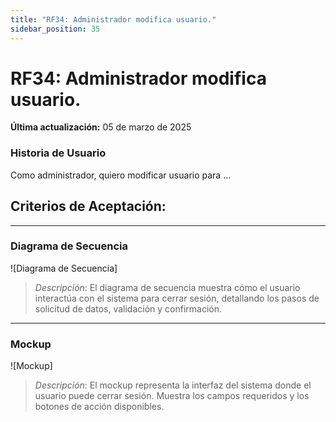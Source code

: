 ```yaml
---
title: "RF34: Administrador modifica usuario."  
sidebar_position: 35
---
```


# RF34: Administrador modifica usuario.

**Última actualización:** 05 de marzo de 2025

### Historia de Usuario

Como administrador, quiero modificar usuario para ...

  **Criterios de Aceptación:**
  - 

---

### Diagrama de Secuencia

![Diagrama de Secuencia] 

> *Descripción*: El diagrama de secuencia muestra cómo el usuario interactúa con el sistema para cerrar sesión, detallando los pasos de solicitud de datos, validación y confirmación.

---

### Mockup

![Mockup]

> *Descripción*: El mockup representa la interfaz del sistema donde el usuario puede cerrar sesión. Muestra los campos requeridos y los botones de acción disponibles.
